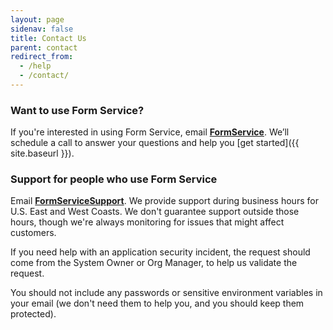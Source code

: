 ```yaml
---
layout: page
sidenav: false
title: Contact Us
parent: contact
redirect_from:
  - /help
  - /contact/
---
```

### Want to use Form Service?

If you're interested in using Form Service, email [**FormService**](mailto:{{site.support_email}}). We’ll schedule a call to answer your questions and help you [get started]({{ site.baseurl }}).


### Support for people who use Form Service


Email [**FormServiceSupport**](mailto:{{site.support_email}}). We provide support during business hours for U.S. East and West Coasts. We don't guarantee support outside those hours, though we're always monitoring for issues that might affect customers.

If you need help with an application security incident, the request should come from the System Owner or Org Manager, to help us validate the request.

You should not include any passwords or sensitive environment variables in your email (we don't need them to help you, and you should keep them protected).
